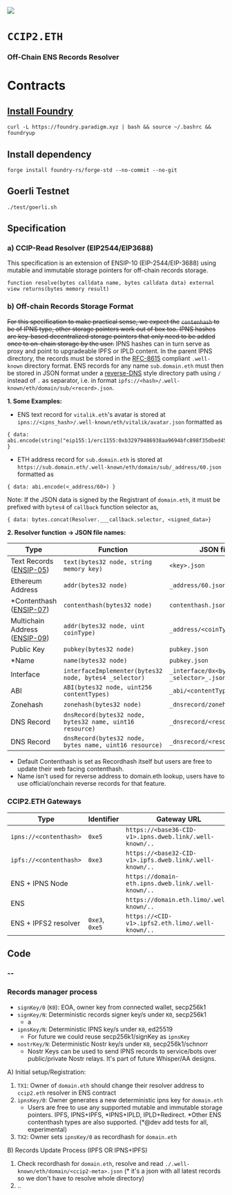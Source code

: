 [![](https://raw.githubusercontent.com/namesys-eth/ccip2-eth-resolver/main/.github/badge.svg?v=12345)](https://github.com/namesys-eth/ccip2-eth-resolver/actions/workflows/test.yml)

# `CCIP2.ETH`

### Off-Chain ENS Records Resolver

# Contracts

## [Install Foundry](https://getfoundry.sh/)
`curl -L https://foundry.paradigm.xyz | bash && source ~/.bashrc && foundryup`

## Install dependency
`forge install foundry-rs/forge-std --no-commit --no-git`

## Goerli Testnet
 `./test/goerli.sh`

## Specification

### a) CCIP-Read Resolver (EIP2544/EIP3688)

This specification is an extension of ENSIP-10 (EIP-2544/EIP-3688) using mutable and immutable storage pointers for off-chain records storage.

```solidity
function resolve(bytes calldata name, bytes calldata data) external view returns(bytes memory result)
```

### b) Off-chain Records Storage Format

~~For this specification to make practical sense, we expect the~~ ~~`contenhash` to be of IPNS type, other storage pointers work out of box too. IPNS hashes are key-based decentralized storage pointers that only need to be added once to on-chain storage by the user.~~ 
IPNS hashes can in turn serve as proxy and point to upgradeable IPFS or IPLD content. In the parent IPNS directory, the records must be stored in the [RFC-8615](https://www.rfc-editor.org/rfc/rfc8615) compliant `.well-known` directory format. ENS records for any name `sub.domain.eth` must then be stored in JSON format under a [reverse-DNS](https://en.wikipedia.org/wiki/Reverse_domain_name_notation) style directory path using `/` instead of `.` as separator, i.e. in format `ipfs://<hash>/.well-known/eth/domain/sub/<record>.json`.

**1. Some Examples:**

- ENS text record for `vitalik.eth`'s avatar is stored at `ipns://<ipns_hash>/.well-known/eth/vitalik/avatar.json` formatted as

```solidity
{ data: abi.encode(string("eip155:1/erc1155:0xb32979486938aa9694bfc898f35dbed459f44424/10063")) }
```

- ETH address record for `sub.domain.eth` is stored at `https://sub.domain.eth/.well-known/eth/domain/sub/_address/60.json` formatted as

```solidity
{ data: abi.encode(<_address/60>) }
```

Note: If the JSON data is signed by the Registrant of `domain.eth`, it must be prefixed with `bytes4` of `callback` function selector as,

```solidity
{ data: bytes.concat(Resolver.___callback.selector, <signed_data>}
```

**2. Resolver function → JSON file names:**

| Type | Function | JSON file |
| -- | -- | --- |
| Text Records ([ENSIP-05](https://docs.ens.domains/ens-improvement-proposals/ensip-5-text-records)) | `text(bytes32 node, string memory key)` | `<key>.json` |
| Ethereum Address | `addr(bytes32 node)` | `_address/60.json` |
| *Contenthash ([ENSIP-07](https://docs.ens.domains/ens-improvement-proposals/ensip-7-contenthash-field)) | `contenthash(bytes32 node)` | `contenthash.json` |
| Multichain Address ([ENSIP-09](https://docs.ens.domains/ens-improvement-proposals/ensip-9-multichain-address-resolution)) | `addr(bytes32 node, uint coinType)`| `_address/<coinType>.json` |
| Public Key | `pubkey(bytes32 node)`| `pubkey.json` |
| *Name | `name(bytes32 node)`| `pubkey.json` |
| Interface | `interfaceImplementer(bytes32 node, bytes4 _selector)`| `_interface/0x<bytes4 _selector>_.json` |
| ABI | `ABI(bytes32 node, uint256 contentTypes)`| `_abi/<contentTypes>.json` |
| Zonehash | `zonehash(bytes32 node)`| `_dnsrecord/zonehash.json` |
| DNS Record | `dnsRecord(bytes32 node, bytes32 name, uint16 resource) `| `_dnsrecord/<resource>.json` |
| DNS Record | `dnsRecord(bytes32 node, bytes name, uint16 resource) `| `_dnsrecord/<resource>.json` |

* Default Contenthash is set as Recordhash itself but users are free to update their web facing contenthash.
* Name isn't used for reverse address to domain.eth lookup, users have to use official/onchain reverse records for that feature.

### CCIP2.ETH Gateways

| Type | Identifier | Gateway URL |
| --- | --- | --- |
| `ipns://<contenthash>` | `0xe5` | `https://<base36-CID-v1>.ipns.dweb.link/.well-known/..` |
| `ipfs://<contenthash>` | `0xe3` | `https://<base32-CID-v1>.ipfs.dweb.link/.well-known/..` |
| ENS + IPNS Node| &nbsp; | `https://domain-eth.ipns.dweb.link/.well-known/..` |
| ENS | &nbsp; | `https://domain.eth.limo/.well-known/..` |
| ENS + IPFS2 resolver| `0xe3`, `0xe5` | `https://<CID-v1>.ipfs2.eth.limo/.well-known/..` |

## Code

### --

### Records manager process 

- `signKey/0` (`K0`): EOA, owner key from connected wallet, secp256k1
- `signKey/N`: Deterministic records signer key/s under `K0`, secp256k1
  * a
- `ipnsKey/N`: Deterministic IPNS key/s under `K0`, ed25519
    * For future we could reuse secp256k1/signKey as `ipnsKey`
- `nostrKey/N`: Deterministic Nostr key/s under `K0`, secp256k1/schnorr
    * Nostr Keys can be used to send IPNS records to service/bots over public/private Nostr relays. It's part of future Whisper/AA designs.


A) Initial setup/Registration:
1) `TX1`: Owner of `domain.eth` should change their resolver address to `ccip2.eth` resolver in ENS contract
2) `ipnsKey/0`: Owner generates a new deterministic ipns key for `domain.eth`
   * Users are free to use any supported mutable and immutable storage pointers. IPFS, IPNS+IPFS, \*IPNS+IPLD, IPLD+Redirect. \*Other ENS contenthash types are also supported. (*@dev add tests for all, experimental)   
3) `TX2`: Owner sets `ipnsKey/0` as recordhash for `domain.eth`

B) Records Update Process (IPFS OR IPNS+IPFS) 
1) Check recordhash for `domain.eth`, resolve and read `./.well-known/eth/domain/<ccip2-meta>.json` (* it's a json with all latest records so we don't have to resolve whole directory)
2) ..
